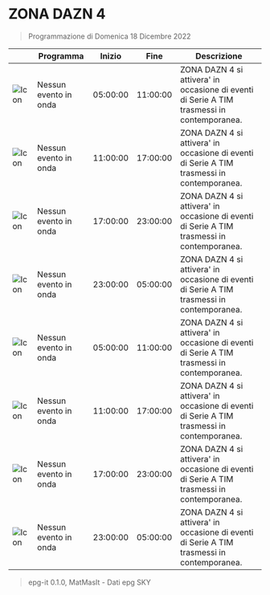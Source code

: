 # ZONA DAZN 4
> Programmazione di Domenica 18 Dicembre 2022

||Programma|Inizio|Fine|Descrizione|
|---|---|---|---|---|
|![Icon](https://guidatv.sky.it/uuid/d8c867b9-f1c0-40fe-a6d4-ec49f09001d9/cover?md5ChecksumParam=290baf03a80c7aec58d960086d34c9bc&sid=682)|Nessun evento in onda|05:00:00|11:00:00|ZONA DAZN 4 si attivera&#039; in occasione di eventi di Serie A TIM trasmessi in contemporanea.
|![Icon](https://guidatv.sky.it/uuid/d8c867b9-f1c0-40fe-a6d4-ec49f09001d9/cover?md5ChecksumParam=290baf03a80c7aec58d960086d34c9bc&sid=682)|Nessun evento in onda|11:00:00|17:00:00|ZONA DAZN 4 si attivera&#039; in occasione di eventi di Serie A TIM trasmessi in contemporanea.
|![Icon](https://guidatv.sky.it/uuid/d8c867b9-f1c0-40fe-a6d4-ec49f09001d9/cover?md5ChecksumParam=290baf03a80c7aec58d960086d34c9bc&sid=682)|Nessun evento in onda|17:00:00|23:00:00|ZONA DAZN 4 si attivera&#039; in occasione di eventi di Serie A TIM trasmessi in contemporanea.
|![Icon](https://guidatv.sky.it/uuid/d8c867b9-f1c0-40fe-a6d4-ec49f09001d9/cover?md5ChecksumParam=290baf03a80c7aec58d960086d34c9bc&sid=682)|Nessun evento in onda|23:00:00|05:00:00|ZONA DAZN 4 si attivera&#039; in occasione di eventi di Serie A TIM trasmessi in contemporanea.
|![Icon](https://guidatv.sky.it/uuid/d8c867b9-f1c0-40fe-a6d4-ec49f09001d9/cover?md5ChecksumParam=290baf03a80c7aec58d960086d34c9bc&sid=682)|Nessun evento in onda|05:00:00|11:00:00|ZONA DAZN 4 si attivera&#039; in occasione di eventi di Serie A TIM trasmessi in contemporanea.
|![Icon](https://guidatv.sky.it/uuid/d8c867b9-f1c0-40fe-a6d4-ec49f09001d9/cover?md5ChecksumParam=290baf03a80c7aec58d960086d34c9bc&sid=682)|Nessun evento in onda|11:00:00|17:00:00|ZONA DAZN 4 si attivera&#039; in occasione di eventi di Serie A TIM trasmessi in contemporanea.
|![Icon](https://guidatv.sky.it/uuid/d8c867b9-f1c0-40fe-a6d4-ec49f09001d9/cover?md5ChecksumParam=290baf03a80c7aec58d960086d34c9bc&sid=682)|Nessun evento in onda|17:00:00|23:00:00|ZONA DAZN 4 si attivera&#039; in occasione di eventi di Serie A TIM trasmessi in contemporanea.
|![Icon](https://guidatv.sky.it/uuid/d8c867b9-f1c0-40fe-a6d4-ec49f09001d9/cover?md5ChecksumParam=290baf03a80c7aec58d960086d34c9bc&sid=682)|Nessun evento in onda|23:00:00|05:00:00|ZONA DAZN 4 si attivera&#039; in occasione di eventi di Serie A TIM trasmessi in contemporanea.



 > epg-it 0.1.0, MatMasIt - Dati epg SKY